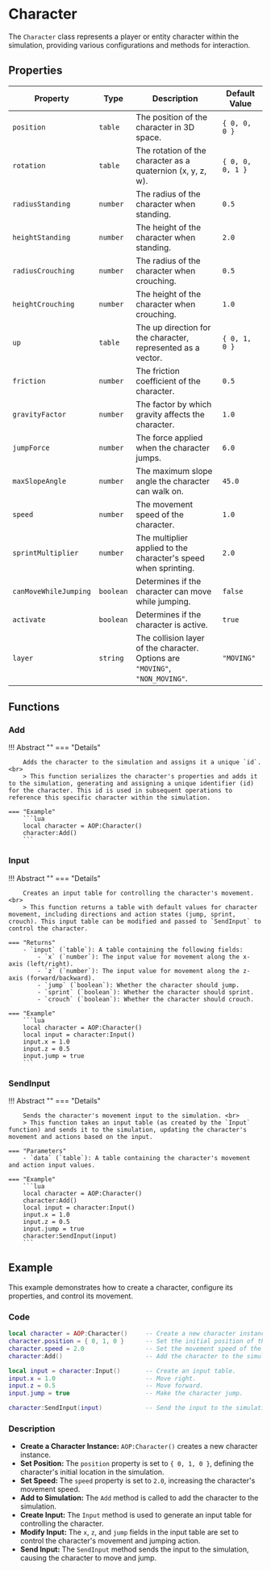 # **Character**

The `Character` class represents a player or entity character within the simulation, providing various configurations and methods for interaction.

## **Properties**

| Property                | Type      | Description                                                                 | Default Value |
|-------------------------|-----------|-----------------------------------------------------------------------------|---------------|
| `position`              | `table`   | The position of the character in 3D space.                                  | `{ 0, 0, 0 }` |
| `rotation`              | `table`   | The rotation of the character as a quaternion (x, y, z, w).                 | `{ 0, 0, 0, 1 }` |
| `radiusStanding`        | `number`  | The radius of the character when standing.                                  | `0.5`         |
| `heightStanding`        | `number`  | The height of the character when standing.                                  | `2.0`         |
| `radiusCrouching`       | `number`  | The radius of the character when crouching.                                 | `0.5`         |
| `heightCrouching`       | `number`  | The height of the character when crouching.                                 | `1.0`         |
| `up`                    | `table`   | The up direction for the character, represented as a vector.                | `{ 0, 1, 0 }` |
| `friction`              | `number`  | The friction coefficient of the character.                                  | `0.5`         |
| `gravityFactor`         | `number`  | The factor by which gravity affects the character.                          | `1.0`         |
| `jumpForce`             | `number`  | The force applied when the character jumps.                                 | `6.0`         |
| `maxSlopeAngle`         | `number`  | The maximum slope angle the character can walk on.                          | `45.0`        |
| `speed`                 | `number`  | The movement speed of the character.                                        | `1.0`         |
| `sprintMultiplier`      | `number`  | The multiplier applied to the character's speed when sprinting.             | `2.0`         |
| `canMoveWhileJumping`   | `boolean` | Determines if the character can move while jumping.                         | `false`       |
| `activate`              | `boolean` | Determines if the character is active.                                      | `true`        |
| `layer`                 | `string`  | The collision layer of the character. Options are `"MOVING"`, `"NON_MOVING"`.| `"MOVING"`    |

## **Functions**

### Add
!!! Abstract ""
    === "Details"

        Adds the character to the simulation and assigns it a unique `id`. <br>
        > This function serializes the character's properties and adds it to the simulation, generating and assigning a unique identifier (id) for the character. This id is used in subsequent operations to reference this specific character within the simulation.

    === "Example"
        ```lua
        local character = AOP:Character()
        character:Add()
        ```

### Input
!!! Abstract ""
    === "Details"

        Creates an input table for controlling the character's movement. <br>
        > This function returns a table with default values for character movement, including directions and action states (jump, sprint, crouch). This input table can be modified and passed to `SendInput` to control the character.

    === "Returns"
        - `input` (`table`): A table containing the following fields:
            - `x` (`number`): The input value for movement along the x-axis (left/right).
            - `z` (`number`): The input value for movement along the z-axis (forward/backward).
            - `jump` (`boolean`): Whether the character should jump.
            - `sprint` (`boolean`): Whether the character should sprint.
            - `crouch` (`boolean`): Whether the character should crouch.

    === "Example"
        ```lua
        local character = AOP:Character()
        local input = character:Input()
        input.x = 1.0
        input.z = 0.5
        input.jump = true
        ```

### SendInput
!!! Abstract ""
    === "Details"

        Sends the character's movement input to the simulation. <br>
        > This function takes an input table (as created by the `Input` function) and sends it to the simulation, updating the character's movement and actions based on the input.

    === "Parameters"
        - `data` (`table`): A table containing the character's movement and action input values.

    === "Example"
        ```lua
        local character = AOP:Character()
        character:Add()
        local input = character:Input()
        input.x = 1.0
        input.z = 0.5
        input.jump = true
        character:SendInput(input)
        ```

## **Example**

This example demonstrates how to create a character, configure its properties, and control its movement.

### Code
```lua
local character = AOP:Character()     -- Create a new character instance.
character.position = { 0, 1, 0 }      -- Set the initial position of the character.
character.speed = 2.0                 -- Set the movement speed of the character.
character:Add()                       -- Add the character to the simulation.

local input = character:Input()       -- Create an input table.
input.x = 1.0                         -- Move right.
input.z = 0.5                         -- Move forward.
input.jump = true                     -- Make the character jump.

character:SendInput(input)            -- Send the input to the simulation.
```
### Description

- **Create a Character Instance:** `AOP:Character()` creates a new character instance.
- **Set Position:** The `position` property is set to `{ 0, 1, 0 }`, defining the character's initial location in the simulation.
- **Set Speed:** The `speed` property is set to `2.0`, increasing the character's movement speed.
- **Add to Simulation:** The `Add` method is called to add the character to the simulation.
- **Create Input:** The `Input` method is used to generate an input table for controlling the character.
- **Modify Input:** The `x`, `z`, and `jump` fields in the input table are set to control the character's movement and jumping action.
- **Send Input:** The `SendInput` method sends the input to the simulation, causing the character to move and jump.